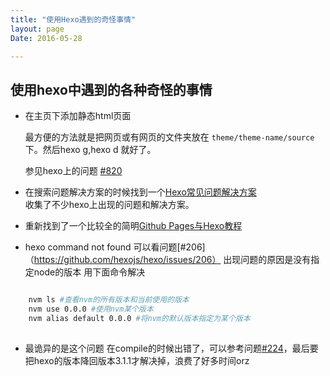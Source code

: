 ```yaml
---
title: "使用Hexo遇到的奇怪事情"
layout: page
Date: 2016-05-28

---
```

## 使用hexo中遇到的各种奇怪的事情

- 在主页下添加静态html页面

	最方便的方法就是把网页或有网页的文件夹放在 `theme/theme-name/source` 下。然后hexo g,hexo d 就好了。  
  
  参见hexo上的问题 [#820](https://github.com/hexojs/hexo/issues/820#issuecomment-54732767)  
  
- 在搜索问题解决方案的时候找到一个[Hexo常见问题解决方案](https://xuanwo.org/2014/08/14/hexo-usual-problem/#%E8%87%AA%E6%9C%89%E5%9F%9F%E5%90%8D%E4%BA%8C%E7%BA%A7%E7%9B%AE%E5%BD%95%E6%97%A0%E6%B3%95%E8%AE%BF%E9%97%AE)  
 收集了不少hexo上出现的问题和解决方案。
 
- 重新找到了一个比较全的简明[Github Pages与Hexo教程](http://www.jianshu.com/p/05289a4bc8b2)  

- hexo command not found
	可以看问题[#206]（https://github.com/hexojs/hexo/issues/206） 
	出现问题的原因是没有指定node的版本
	用下面命令解决

```bash

	nvm ls #查看nvm的所有版本和当前使用的版本  
	nvm use 0.0.0 #使用nvm某个版本  
	nvm alias default 0.0.0 #将nvm的默认版本指定为某个版本  
	
```

- 最诡异的是这个问题
	在compile的时候出错了，可以参考问题[#224](https://github.com/LouisBarranqueiro/hexo-theme-tranquilpeak/issues/224)，最后要把hexo的版本降回版本3.1.1才解决掉，浪费了好多时间orz
	


